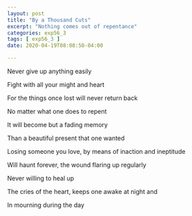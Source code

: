 ```yaml
---
layout: post
title: "By a Thousand Cuts"
excerpt: "Nothing comes out of repentance"
categories: exp56_3
tags: [ exp56_3 ]
date: 2020-04-19T08:08:50-04:00

---
```


Never give up anything easily

Fight with all your might and heart

For the things once lost will never return back

No matter what one does to repent

It will become but a fading memory

Than a beautiful present that one wanted

Losing someone you love, by means of inaction and ineptitude

Will haunt forever, the wound flaring up regularly

Never willing to heal up

The cries of the heart, keeps one awake at night and

In mourning during the day
